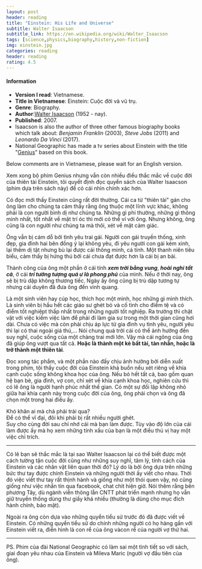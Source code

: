 ```yaml
---
layout: post
header: reading
title: "Einstein: His Life and Universe"
subtitle: Walter Isaacson
subtitle_link: https://en.wikipedia.org/wiki/Walter_Isaacson
tags: [science,physics,biography,history,non-fiction]
img: einstein.jpg
categories: reading
header: reading
rating: 4.5
---
```


<h4 class="post-more">Information</h4>

- **Version I read**: Vietnamese.
- **Title in Vietnamese**: Einstein: Cuộc đời và vũ trụ.
- **Genre**: Biography.
- **Author**:[Walter Isaacson](https://en.wikipedia.org/wiki/Walter_Isaacson) (1952 - nay).
- **Published**: 2007.
- Isaacson is also the author of three other famous biography books which talk about: *Benjamin Franklin* (2003), *Steve Jobs* (2011) and *Leonardo Da Vinci* (2017).
- National Geographic has made a tv series about Einstein with the title "[Genius](http://channel.nationalgeographic.com/genius)" based on this book.

<div class="alert alert-success" role="alert">
Below comments are in Vietnamese, please wait for an English version.
</div>

Xem xong bộ phim Genius nhưng vẫn còn nhiều điều thắc mắc về cuộc đời của thiên tài Einstein, tôi quyết định đọc quyển sách của Walter Isaacson (phim dựa trên sách này) để có cái nhìn chính xác hơn.

Có đọc mới thấy Einstein cũng rất đời thường. Cái ca từ "thiên tài" gán cho ông làm cho chúng ta cảm thấy rằng ông thuộc một lĩnh vực khác, không phải là con người bình dị như chúng ta. Những gì phi thường, những gì thông minh nhất, tốt nhất về mặt trí óc thì mới có thể ví với ông. Nhưng không, ông cũng là con người như chúng ta mà thôi, xét về mặt cảm giác.

Ông vẫn bị cám dỗ bởi tình yêu trai gái. Người con gái truyền thống, xinh đẹp, gia đình hai bên đồng ý lại không yêu, đi yêu người con gái kém xinh, lại thêm dị tật nhưng bù lại được cái thông minh, cá tính. Một thanh niên tiêu biểu, cảm thấy bị hứng thú bởi cái chưa đạt được hơn là cái bị an bài.

Thành công của ông một phần ở cái tính ***xem trời bằng vung***, ***hoài nghi tất cả***, ở cái ***trí tưởng tượng quá ư là phong phú*** của mình. Nếu ở thời nay, ông sẽ bị trù dập không thương tiếc. Ngày ấy ông cũng bị trù dập tương tự nhưng cái duyên đã đưa ông đến vinh quang.

Là một sinh viên hay cúp học, thích học một mình, học những gì mình thích. Là sinh viên bị hầu hết các giáo sư ghét bỏ và cố tình cho điểm tệ và có điểm tốt nghiệpt thấp nhất trong những người tốt nghiệp. Ra trường thì chật vật với việc kiếm việc làm để phải đi làm gia sư trong một thời gian cũng hơi dài. Chưa có việc mà còn phải chịu áp lực từ gia đình vụ tình yêu, người yêu thì lại có thai ngoài giá thú,... Nói chung quá trời cái có thể ảnh hưởng đến suy nghĩ, cuộc sống của một chàng trai mới lớn. Vậy mà cái ngông của ông đã giúp ông vượt qua tất cả. **Hoặc là thành một kẻ bất tài, tàn nhẫn, hoặc là trở thành một thiên tài**.

Đọc xong tác phẩm, và một phần nào đấy chịu ảnh hưởng bởi diễn xuất trong phim, tôi thấy cuộc đời của Einstein khá buồn nếu xét riêng về khía cạnh cuộc sống không khoa học của ông. Nếu bỏ hết tất cả, bao gồm quan hệ bạn bè, gia đình, vợ con, chỉ xét về khía cạnh khoa học, nghiên cứu thì có lẽ ông là người hạnh phúc nhất thế gian. Có một sự đối lập không nhỏ giữa hai khía cạnh này trong cuộc đời của ông, ông phải chọn và ông đã chọn một trong hai điều ấy.

Khó khăn ai mà chả phải trải qua? <br />
Để có thể vĩ đại, đôi khi phải bị rất nhiều người ghét. <br />
Suy cho cùng đời sau chỉ nhớ cái mà bạn làm được. Tùy vào độ lớn của cái làm được ấy mà họ xem những tính xấu của bạn là một điều thú vị hay một việc chỉ trích.

---

Có lẽ bạn sẽ thắc mắc là tại sao Walter Isaacson lại có thể biết được một cách tường tận cuộc đời cũng như những suy nghĩ, tâm lý, tính cách của Einstein và các nhân vật liên quan thời đó? Lý do là bởi ông dựa trên những bức thư tay được chính Einstein và những người thời ấy viết cho nhau. Thời đó việc viết thư tay rất thịnh hành và giống như một thói quen vậy, nó cũng giống như việc nhắn tin qua facebook, chat chit hiện giờ. Nói thêm rằng bên phương Tây, dù ngành viễn thông lẫn CNTT phát triển mạnh nhưng họ vẫn giữ truyền thống dùng thư giấy khá nhiều (thường là dùng cho mục đich hành chính, bảo mật).

Ngoài ra ông còn dựa vào những quyển tiểu sử trước đó đã được viết về Einstein. Có những quyển tiểu sử do chính những người có họ hàng gần với Einstein viết ra, điển hình là con rể của ông vàcon rể của người vợ thứ hai.

---

PS. Phim của đài National Geographic có làm sai một tình tiết so với sách, giai đoạn yêu nhau của Einstein và Mileva Maric (người vợ đầu tiên của ông).